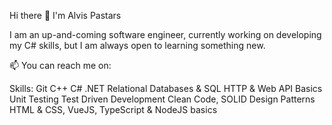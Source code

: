 Hi there 👋 I'm Alvis Pastars

 I am an up-and-coming software engineer, currently working on developing my C# skills,
 but I am always open to learning something new.

📫 You can reach me on: 

Skills:
 Git
 C++
 C#
 .NET
 Relational Databases & SQL
 HTTP & Web API Basics
 Unit Testing
 Test Driven Development
 Clean Code, SOLID
 Design Patterns
 HTML & CSS, VueJS, TypeScript & NodeJS basics
